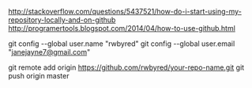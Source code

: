 http://stackoverflow.com/questions/5437521/how-do-i-start-using-my-repository-locally-and-on-github
http://programertools.blogspot.com/2014/04/how-to-use-github.html

git config --global user.name "rwbyred"
git config --global user.email "janejayne7@gmail.com"

git remote add origin https://github.com/rwbyred/your-repo-name.git 
git push origin master 
